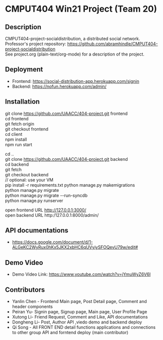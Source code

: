 # CMPUT404 Win21 Project (Team 20)

## Description
CMPUT404-project-socialdistribution, a distributed social network.<br/>
Professor's project repository: https://github.com/abramhindle/CMPUT404-project-socialdistribution<br/>
See project.org (plain-text/org-mode) for a description of the project.<br/>


## Deployment
* Frontend: https://social-distribution-app.herokuapp.com/signin<br/>
* Backend: https://nofun.herokuapp.com/admin/<br/>


## Installation
git clone https://github.com/UAACC/404-project.git frontend<br/>
cd frontend<br/>
git fetch origin<br/>
git checkout frontend<br/>
cd client<br/>
npm install<br/>
npm run start<br/>


cd ..<br/>
git clone https://github.com/UAACC/404-project.git backend<br/>
cd backend<br/>
git fetch<br/>
git checkout backend<br/>
// optional: use your VM<br/>
pip install -r requirements.txt
python manage.py makemigrations<br/>
python manage.py migrate<br/>
python manage.py migrate --run-syncdb<br/>
python manage.py runserver<br/>

open frontend URL http://127.0.0.1:3000/<br/>
open backend URL http:/127.0.0.1:8000/admin/<br/>

## API documentations
* https://docs.google.com/document/d/1-ALGeKC2WyRux0hKx5JKX2xbHC6qUVyiySFOQevU79w/edit# <br/>

## Demo Video
* Demo Video Link: https://www.youtube.com/watch?v=jYmuWyZ6V6I <br/>

## Contributors
* Yanlin Chen - Frontend Main page, Post Detail page, Comment and header components <br/>
* Peiran Yu- Signin page, Signup page, Main page, User Profile Page<br/>
* Xutong Li- Friend Request, Comment and Like, API documentations <br/>
* Dongheng Li- Post, Author API ,viedo demo and backend deploy<br/>
* Qi Song - All FRONT END  detail functions applications and connections to other group API and forntend deploy (main contributor) <br />



